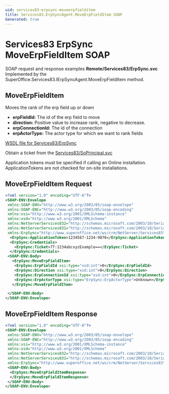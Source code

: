 ```yaml
---
uid: services83-erpsync-moveerpfielditem
title: Services83.ErpSyncAgent.MoveErpFieldItem SOAP
Generated: true
---
```


# Services83 ErpSync MoveErpFieldItem SOAP

SOAP request and response examples **Remote/Services83/ErpSync.svc**
Implemented by the <see cref="M:SuperOffice.Services83.IErpSyncAgent.MoveErpFieldItem">SuperOffice.Services83.IErpSyncAgent.MoveErpFieldItem</see> method.

## MoveErpFieldItem

Moves the rank of the erp field up or down

* **erpFieldId:** The id of the erp field to move
* **direction:** Positive value to increase rank, negative to decrease.
* **erpConnectionId:** The id of the connection
* **erpActorType:** The actor type for which we want to rank fields



[WSDL file for Services83/ErpSync](../Services83-ErpSync.md)

Obtain a ticket from the [Services83/SoPrincipal.svc](../SoPrincipal/SoPrincipal.md)

Application tokens must be specified if calling an Online installation. ApplicationTokens are not checked for on-site installations.

## MoveErpFieldItem Request

```xml
<?xml version="1.0" encoding="UTF-8"?>
<SOAP-ENV:Envelope
 xmlns:SOAP-ENV="http://www.w3.org/2003/05/soap-envelope"
 xmlns:SOAP-ENC="http://www.w3.org/2003/05/soap-encoding"
 xmlns:xsi="http://www.w3.org/2001/XMLSchema-instance"
 xmlns:xsd="http://www.w3.org/2001/XMLSchema"
 xmlns:NetServerServices832="http://schemas.microsoft.com/2003/10/Serialization/Arrays"
 xmlns:NetServerServices831="http://schemas.microsoft.com/2003/10/Serialization/"
 xmlns:ErpSync="http://www.superoffice.net/ws/crm/NetServer/Services83">
  <ErpSync:ApplicationToken>1234567-1234-9876</ErpSync:ApplicationToken>
  <ErpSync:Credentials>
    <ErpSync:Ticket>7T:1234abcxyzExample==</ErpSync:Ticket>
  </ErpSync:Credentials>
 <SOAP-ENV:Body>
   <ErpSync:MoveErpFieldItem>
    <ErpSync:ErpFieldId xsi:type="xsd:int">0</ErpSync:ErpFieldId>
    <ErpSync:Direction xsi:type="xsd:int">0</ErpSync:Direction>
    <ErpSync:ErpConnectionId xsi:type="xsd:int">0</ErpSync:ErpConnectionId>
    <ErpSync:ErpActorType xsi:type="ErpSync:ErpActorType">Unknown</ErpSync:ErpActorType>
   </ErpSync:MoveErpFieldItem>

 </SOAP-ENV:Body>
</SOAP-ENV:Envelope>

```


## MoveErpFieldItem Response

```xml
<?xml version="1.0" encoding="UTF-8"?>
<SOAP-ENV:Envelope
 xmlns:SOAP-ENV="http://www.w3.org/2003/05/soap-envelope"
 xmlns:SOAP-ENC="http://www.w3.org/2003/05/soap-encoding"
 xmlns:xsi="http://www.w3.org/2001/XMLSchema-instance"
 xmlns:xsd="http://www.w3.org/2001/XMLSchema"
 xmlns:NetServerServices832="http://schemas.microsoft.com/2003/10/Serialization/Arrays"
 xmlns:NetServerServices831="http://schemas.microsoft.com/2003/10/Serialization/"
 xmlns:ErpSync="http://www.superoffice.net/ws/crm/NetServer/Services83">
 <SOAP-ENV:Body>
  <ErpSync:MoveErpFieldItemResponse>
  </ErpSync:MoveErpFieldItemResponse>
 </SOAP-ENV:Body>
</SOAP-ENV:Envelope>

```

